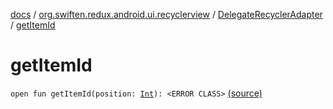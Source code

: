 [docs](../../index.md) / [org.swiften.redux.android.ui.recyclerview](../index.md) / [DelegateRecyclerAdapter](index.md) / [getItemId](./get-item-id.md)

# getItemId

`open fun getItemId(position: `[`Int`](https://kotlinlang.org/api/latest/jvm/stdlib/kotlin/-int/index.html)`): <ERROR CLASS>` [(source)](https://github.com/protoman92/KotlinRedux/tree/master/android/android-recyclerview/src/main/java/org/swiften/redux/android/ui/recyclerview/RecyclerAdapter.kt#L77)